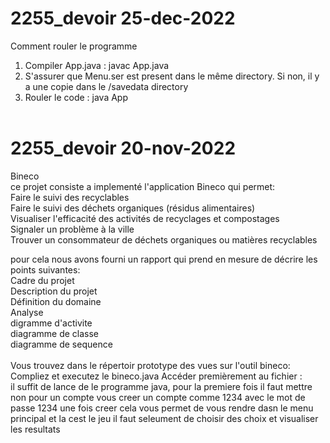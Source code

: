 # 2255_devoir 25-dec-2022 <br />
Comment rouler le programme <br />
1. Compiler App.java : javac App.java <br />
2. S'assurer que Menu.ser est present dans le même directory. Si non, il y a une copie dans le /savedata directory <br />
3. Rouler le code : java App <br /><br />


# 2255_devoir 20-nov-2022 <br />
Bineco<br />
ce projet consiste a implementé l'application Bineco qui permet:<br />
  Faire le suivi des recyclables<br />
  Faire le suivi des déchets organiques (résidus alimentaires)<br />
  Visualiser l'efficacité des activités de recyclages et compostages<br />
  Signaler un problème à la ville<br />
  Trouver un consommateur de déchets organiques ou matières recyclables<br />

pour cela nous avons fourni un rapport qui prend en mesure de décrire les points suivantes:<br />
  Cadre du projet<br />
  Description du projet<br />
  Définition du domaine<br />
  Analyse<br />
  digramme d'activite<br />
    diagramme de classe<br />
     diagramme de sequence<br />
<br />
Vous trouvez dans le répertoir prototype des vues sur l'outil bineco:<br />
Compliez et executez le bineco.java
Accéder premièrement au fichier : <br />
 il suffit de lance de le programme java, pour la premiere fois il faut mettre non pour un compte vous creer un compte comme 1234 avec le mot de passe 1234 
 une fois creer cela vous permet de vous rendre dasn le menu principal et la cest le jeu il faut seleument de choisir des choix et visualiser les resultats

